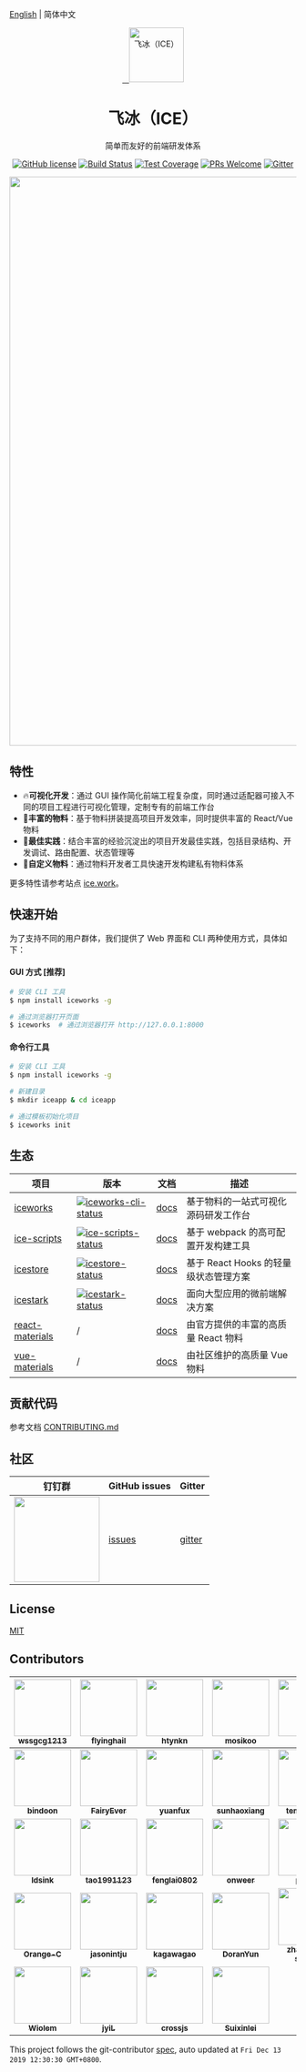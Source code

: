 [English](./README.en-US.md) | 简体中文

<p align="center">
  <a href="https://ice.work">
    <img alt="飞冰（ICE）" src="https://img.alicdn.com/tfs/TB1gOdQRCrqK1RjSZK9XXXyypXa-192-192.png" width="96">
  </a>
</p>

<h1 align="center">飞冰（ICE）</h1>

<div align="center">

简单而友好的前端研发体系

<a href="/LICENSE"><img src="https://img.shields.io/badge/license-MIT-blue.svg" alt="GitHub license" /></a>
<a href="https://travis-ci.org/alibaba/ice"><img src="https://travis-ci.org/alibaba/ice.svg?branch=master" alt="Build Status" /></a>
<a href="https://codecov.io/gh/alibaba/ice"><img src="https://img.shields.io/codecov/c/github/alibaba/ice/master.svg" alt="Test Coverage" /></a>
<a href="https://github.com/alibaba/ice/pulls"><img src="https://img.shields.io/badge/PRs-welcome-brightgreen.svg" alt="PRs Welcome" /></a>
<a href="https://gitter.im/alibaba/ice"><img src="https://badges.gitter.im/alibaba/ice.svg" alt="Gitter" /></a>

<div align="center">
  <img src="https://img.alicdn.com/tfs/TB1kvL9aoT1gK0jSZFrXXcNCXXa-2924-1988.png" width="1000" />
</div>
</div>

## 特性

- :fire:**可视化开发**：通过 GUI 操作简化前端工程复杂度，同时通过适配器可接入不同的项目工程进行可视化管理，定制专有的前端工作台
- :100:**丰富的物料**：基于物料拼装提高项目开发效率，同时提供丰富的 React/Vue 物料
- :tophat:**最佳实践**：结合丰富的经验沉淀出的项目开发最佳实践，包括目录结构、开发调试、路由配置、状态管理等
- :whale:**自定义物料**：通过物料开发者工具快速开发构建私有物料体系

更多特性请参考站点 [ice.work](https://ice.work)。

## 快速开始

为了支持不同的用户群体，我们提供了 Web 界面和 CLI 两种使用方式，具体如下：

#### GUI 方式 [推荐]

```bash
# 安装 CLI 工具
$ npm install iceworks -g

# 通过浏览器打开页面
$ iceworks  # 通过浏览器打开 http://127.0.0.1:8000
```

#### 命令行工具

```bash
# 安装 CLI 工具
$ npm install iceworks -g

# 新建目录
$ mkdir iceapp & cd iceapp

# 通过模板初始化项目
$ iceworks init
```

## 生态

|    项目         |    版本                                 |     文档    |   描述       |
|----------------|-----------------------------------------|--------------|-----------|
| [iceworks]     | [![iceworks-cli-status]][iceworks-cli-package] | [docs][iceworks-docs] |基于物料的一站式可视化源码研发工作台|
| [ice-scripts] | [![ice-scripts-status]][ice-scripts-package] | [docs][ice-scripts-docs] |基于 webpack 的高可配置开发构建工具|
| [icestore] | [![icestore-status]][icestore-package] | [docs][icestore-docs] |基于 React Hooks 的轻量级状态管理方案|
| [icestark] | [![icestark-status]][icestark-package] | [docs][icestark-docs] |面向大型应用的微前端解决方案|
| [react-materials] | / | [docs][react-materials-docs] |由官方提供的丰富的高质量 React 物料|
| [vue-materials] | / | [docs][vue-materials-docs] |由社区维护的高质量 Vue 物料|

[iceworks]: https://github.com/alibaba/ice
[ice-scripts]: https://github.com/ice-lab/ice-scripts
[icestore]: https://github.com/ice-lab/icestore
[icestark]: https://github.com/ice-lab/icestark
[react-materials]: https://github.com/ice-lab/react-materials
[vue-materials]: https://github.com/ice-lab/vue-materials

[iceworks-cli-status]: https://img.shields.io/npm/v/iceworks.svg
[ice-scripts-status]: https://img.shields.io/npm/v/ice-scripts.svg
[icestore-status]: https://img.shields.io/npm/v/@ice/store.svg
[icestark-status]: https://img.shields.io/npm/v/@ice/stark.svg

[iceworks-cli-package]: https://npmjs.com/package/iceworks
[ice-scripts-package]: https://npmjs.com/package/ice-scripts
[icestore-package]: https://npmjs.com/package/@ice/store
[icestark-package]: https://npmjs.com/package/@ice/stark

[vue-materials-docs]: https://ice.work/block?type=vue
[react-materials-docs]: https://ice.work/scaffold
[iceworks-docs]: https://ice.work/docs/iceworks/about
[ice-scripts-docs]: https://ice.work/docs/cli/about
[icestark-docs]: https://ice.work/docs/icestark/guide/about
[icestore-docs]: https://github.com/ice-lab/icestore#icestore

## 贡献代码

参考文档 [CONTRIBUTING.md](/.github/CONTRIBUTING.md)

## 社区

| 钉钉群                               | GitHub issues |  Gitter |
|-------------------------------------|--------------|---------|
|<img src="https://ice.alicdn.com/assets/images/qrcode.png" width="150" /> | [issues]     | [gitter]|

[issues]: https://github.com/alibaba/ice/issues
[gitter]: https://gitter.im/alibaba/ice

## License

[MIT](/LICENSE)
<!-- GITCONTRIBUTOR_START -->

## Contributors

|[<img src="https://avatars1.githubusercontent.com/u/3922719?v=4" width="100px;"/><br/><sub><b>wssgcg1213</b></sub>](https://github.com/wssgcg1213)<br/>|[<img src="https://avatars2.githubusercontent.com/u/157430?v=4" width="100px;"/><br/><sub><b>flyinghail</b></sub>](https://github.com/flyinghail)<br/>|[<img src="https://avatars2.githubusercontent.com/u/659135?v=4" width="100px;"/><br/><sub><b>htynkn</b></sub>](https://github.com/htynkn)<br/>|[<img src="https://avatars1.githubusercontent.com/u/24466804?v=4" width="100px;"/><br/><sub><b>mosikoo</b></sub>](https://github.com/mosikoo)<br/>|[<img src="https://avatars3.githubusercontent.com/u/1523060?v=4" width="100px;"/><br/><sub><b>sjy</b></sub>](https://github.com/sjy)<br/>|[<img src="https://avatars3.githubusercontent.com/u/5608189?v=4" width="100px;"/><br/><sub><b>savokiss</b></sub>](https://github.com/savokiss)<br/>|
| :---: | :---: | :---: | :---: | :---: | :---: |
|[<img src="https://avatars0.githubusercontent.com/u/5189853?v=4" width="100px;"/><br/><sub><b>bindoon</b></sub>](https://github.com/bindoon)<br/>|[<img src="https://avatars3.githubusercontent.com/u/19357920?v=4" width="100px;"/><br/><sub><b>FairyEver</b></sub>](https://github.com/FairyEver)<br/>|[<img src="https://avatars2.githubusercontent.com/u/6414178?v=4" width="100px;"/><br/><sub><b>yuanfux</b></sub>](https://github.com/yuanfux)<br/>|[<img src="https://avatars0.githubusercontent.com/u/24645480?v=4" width="100px;"/><br/><sub><b>sunhaoxiang</b></sub>](https://github.com/sunhaoxiang)<br/>|[<img src="https://avatars0.githubusercontent.com/u/5419233?v=4" width="100px;"/><br/><sub><b>temper357</b></sub>](https://github.com/temper357)<br/>|[<img src="https://avatars0.githubusercontent.com/u/2505411?v=4" width="100px;"/><br/><sub><b>imsobear</b></sub>](https://github.com/imsobear)<br/>|
|[<img src="https://avatars2.githubusercontent.com/u/1937610?v=4" width="100px;"/><br/><sub><b>ldsink</b></sub>](https://github.com/ldsink)<br/>|[<img src="https://avatars0.githubusercontent.com/u/9708135?v=4" width="100px;"/><br/><sub><b>tao1991123</b></sub>](https://github.com/tao1991123)<br/>|[<img src="https://avatars1.githubusercontent.com/u/5765610?v=4" width="100px;"/><br/><sub><b>fenglai0802</b></sub>](https://github.com/fenglai0802)<br/>|[<img src="https://avatars3.githubusercontent.com/u/11755669?v=4" width="100px;"/><br/><sub><b>onweer</b></sub>](https://github.com/onweer)<br/>|[<img src="https://avatars2.githubusercontent.com/u/11440779?v=4" width="100px;"/><br/><sub><b>pixcai</b></sub>](https://github.com/pixcai)<br/>|[<img src="https://avatars3.githubusercontent.com/u/4392234?v=4" width="100px;"/><br/><sub><b>alvinhui</b></sub>](https://github.com/alvinhui)<br/>|
|[<img src="https://avatars1.githubusercontent.com/u/8469262?v=4" width="100px;"/><br/><sub><b>Orange-C</b></sub>](https://github.com/Orange-C)<br/>|[<img src="https://avatars0.githubusercontent.com/u/14125115?v=4" width="100px;"/><br/><sub><b>jasonintju</b></sub>](https://github.com/jasonintju)<br/>|[<img src="https://avatars3.githubusercontent.com/u/6930280?v=4" width="100px;"/><br/><sub><b>kagawagao</b></sub>](https://github.com/kagawagao)<br/>|[<img src="https://avatars3.githubusercontent.com/u/16359169?v=4" width="100px;"/><br/><sub><b>DoranYun</b></sub>](https://github.com/DoranYun)<br/>|[<img src="https://avatars2.githubusercontent.com/u/23316477?v=4" width="100px;"/><br/><sub><b>zhaofeng-shu33</b></sub>](https://github.com/zhaofeng-shu33)<br/>|[<img src="https://avatars3.githubusercontent.com/u/6340730?v=4" width="100px;"/><br/><sub><b>boiawang</b></sub>](https://github.com/boiawang)<br/>|
[<img src="https://avatars0.githubusercontent.com/u/29952695?v=4" width="100px;"/><br/><sub><b>Wiolem</b></sub>](https://github.com/Wiolem)<br/>|[<img src="https://avatars3.githubusercontent.com/u/19472992?v=4" width="100px;"/><br/><sub><b>jyiL</b></sub>](https://github.com/jyiL)<br/>|[<img src="https://avatars2.githubusercontent.com/u/1201028?v=4" width="100px;"/><br/><sub><b>crossjs</b></sub>](https://github.com/crossjs)<br/>|[<img src="https://avatars2.githubusercontent.com/u/5600924?v=4" width="100px;"/><br/><sub><b>Suixinlei</b></sub>](https://github.com/Suixinlei)<br/>

This project follows the git-contributor [spec](https://github.com/xudafeng/git-contributor), auto updated at `Fri Dec 13 2019 12:30:30 GMT+0800`.

<!-- GITCONTRIBUTOR_END -->